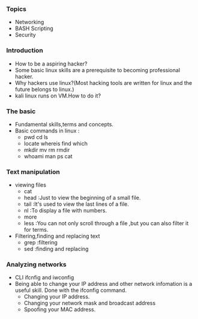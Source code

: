 ### Topics
* Networking
* BASH Scripting
* Security
### Introduction
* How to be a aspiring hacker?
* Some basic linux skills are a prerequisite to becoming professional hacker.
* Why hackers use linux?(Most hacking tools are written for linux and the future belongs to linux.)
* kali linux runs on VM.How to do it?
### The basic
* Fundamental skills,terms and concepts.
* Basic commands in linux : 
  * pwd cd ls
  * locate whereis find which
  * mkdir mv rm rmdir
  * whoami  man  ps cat 
### Text manipulation
* viewing files
  * cat
  * head :Just to view the beginning of a small file.
  * tail :It's used to view the last lines of a file.
  * nl :To display a file with numbers.
  * more
  * less :You can not only scroll through a file ,but you can also filter it for terms.
* Filtering,finding and replacing text
  * grep :filtering
  * sed :finding and replacing
### Analyzing networks
 * CLI ifcnfig and iwconfig
 * Being able to change your IP address and other network infomation is a useful skill.
   Done with the ifconfig command.
    * Changing your IP address.
    * Changing your network mask and broadcast address
    * Spoofing your MAC address.
 
